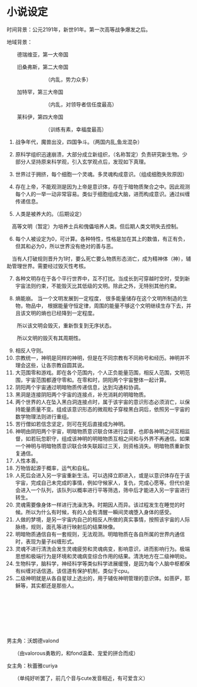 # 小说设定

时间背景：公元2191年，新世91年。第一次高等战争爆发之后。

地域背景：

　　德瑞维亚，第一大帝国

　　旧桑弗斯，第二大帝国

　　　　　　　　（内乱，势力众多）

　　加特罕，第三大帝国

　　　　　　　　（内乱，对领导者信任度最高）

　　莱科伊，第四大帝国

　　　　　　　　（训练有素，幸福度最高）

1. 战争年代，魔兽出没，四国争斗。（两国内乱,鱼龙混杂）

2. 原科学组织迅速崩溃，大部分成立新组织，（名称暂定）负责研究新生物。少部分人坚持原来科学观，引入玄学观点后，发现如下真理。

3. 世界过于拥挤，每个细胞一个灵魂。多灵魂构成意识。（组成细胞失败原因）

4. 存在上帝，不能观测是因为上帝是意识体，存在于暗物质聚合之中。因此观测每个人的一举一动非常容易。类似于细胞组成大脑，进而构成意识。通过纠缠传递信息。

5. 人类是被养大的。（后期设定）

　高等文明（暂定）为培养士兵和傀儡培养人类。但后期人类文明失去控制。

6. 每个人被设定为0，可计算。各种特性，性格是加在其上的数值，有正有负，但其和必为0，所以世界没有绝对的善与恶。

　当有人打破规则晋升为1时，要么死亡要么物质形态消亡，成为精神体（神），辅助管理世界。需要经过毁灭性考核。

7. 各种文明存在于各个平行世界中，互不打扰。当成长到可穿越时空时，受到新宇宙法则约束，不能毁灭比其低级的文明。除此之外，无特别其他约束。

8. 熵能崩。 当一个文明发展到一定程度， 很多能量储存在这个文明所制造的生物，物品中， 根据能量守恒定律，周围的能量不够这个文明继续生存下去，并且该文明的熵也已经降到一定程度。

　　所以该文明会毁灭，重新恢复到无序状态。

　　所以文明的毁灭有其周期性。

9. 相反人守则。
10. 宗教统一，神明是同样的神明，但是在不同宗教有不同称号和经历。神明并不理会这些，让各宗教自圆其说。
11. 大范围零和游戏。即在各个范围内，个人正负能量范围，相反人范围，文明范围，宇宙范围都遵守零和。在零和时，阴阳两个宇宙整体一起计算。
12. 阴阳两个宇宙通过明暗物质传递信息，达到沟通和协调。
13. 黑洞是连接阴阳两个宇宙的连接点，补充消耗的明暗物质。
14. 两个世界的人在坠入黑白洞连接点时，属于该宇宙的意识形态必须消亡，以保持能量质量不变。组成该意识形态的微观粒子穿梭黑白洞后，依照另一宇宙的数学物理法则进行重组。
15. 苦行僧如若信念坚定，则可在死后直接成为神明。
16. 神明由阴阳两个宇宙，明暗物质意识联合体进行监督，也即各神明之间互相监督，如若玩忽职守，组成该神明的明暗物质互相之间和与外界不再通信。如果一个神明与明暗物质意识联合体失联超过三天，则资格消失。明暗物质重新恢复通信。
17. 人性本善。
18. 万物皆起源于概率，运气和自私。
19. 人死后会进入另一宇宙重新生活。可以选择立即进入，或是以意识体存在于该宇宙，完成自己未完成的事情，例如守候家人，复仇，完成心愿等。但代价是会进入一个队列，该队列以概率进行平等筛选，筛中后才能进入另一宇宙进行转生。
20. 灵魂需要像身体一样进行洗澡洗净。时期因人而异。该过程发生在睡觉的时候。所以为什么有时候，有的人会有清醒一瞬间灵魂堕入身体的感受。
21. 人做的梦境，是另一宇宙内自己的相反人所做的真实事情，按照该宇宙的人际脉络，规则，面孔等进行映射后的结果映像。
22. 明暗物质通信自有一套规则，无法观测。明暗物质在各自所属的世界内通信时，表现为量子纠缠形式。
23. 灵魂不进行清洗会发生灵魂疲劳和灵魂病变，影响意识，进而影响行为。极端思想和极端行为是环境和灵魂病变综合作用的结果。清洗地方在二级神明处。
24. 生物科学，脑科学，神经科学等类似科学进展缓慢，是因为每个人脑中枢都保有纠缠对话信道。该信道有保护机制，类似于cpu。
25. 二级神明就是从各自星球上选出的，用于辅佐神明管理的意识体。如菩萨，耶稣等，其实都还是那些人。

<br />

<br />

<br />

<br />

<br />

<br />

男主角：沃朗德valond

　　（由valorous勇敢的，和fond温柔、宠爱的拼合而成）

女主角：秋蕾雅curiya

　　（单纯好听罢了，前几个音与cute发音相近，有可爱含义）

